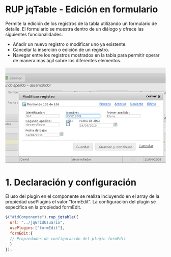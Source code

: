 # RUP jqTable - Edición en formulario

Permite la edición de los registros de la tabla utilizando un formulario de detalle. El formulario se muestra
dentro de un diálogo y ofrece las siguientes funcionalidades:

* Añadir un nuevo registro o modificar uno ya existente.
* Cancelar la inserción o edición de un registro.
* Navegar entre los registros mostrados en la tabla para permitir operar de manera mas ágil sobre los diferentes elementos.

![Imagen 1](img/rup.jqtable.formEdit_1.png)

# 1. Declaración y configuración

El uso del plugin en el componente se realiza incluyendo en el array de la propiedad usePlugins el valor “formEdit”. La configuración del plugin se especifica en la propiedad formEdit.

```js
$("#idComponente").rup_jqtable({
  url: "../jqGridUsuario",
  usePlugins:["formEdit"],
  formEdit:{
  // Propiedades de configuración del plugin formEdit
  }
});
```
